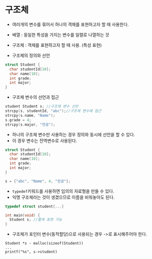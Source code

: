 # 구조체

* 여러개의 변수를 묶어서 하나의 객체를 표현하고자 할 때 사용한다.
* 배열 : 동일한 특성을 가지는 변수를 일렬로 나열하는 것
* 구조체 : 객체를 표현하고자 할 때 사용. (특성 표현)

* 구조체의 정의와 선언

```c
struct Student {
  char studentId[10];
  char name[10];
  int grade;
  int major;  
}
```

* 구조체 변수의 선언과 접근

```c
student Student s; //구조체 변수 선언
strcpy(s, studentId, "abc");//구조체 변수에 접근
strcpy(s.name, "Name");
s.grade = 4;
strcpy(s.major, "전공");
```

* 하나의 구조체 변수만 사용하는 경우 정의와 동시에 선언을 할 수 있다.
* 이 경우 변수는 전역변수로 사용된다.


```c
struct Student {
  char studentId[10];
  char name[10];
  int grade;
  int major;  
}

s = {"abc", "Name", 4, "전공"};
```
* `typedef`키워드를 사용하면 임의의 자료형을 만들 수 있다.
* 익명 구조체라는 것이 생겼으므로 이름을 비워놓아도 된다.

```c
typedef struct student{...}

int main(void) {
  Student s; //짧게 표현 가능  
}
```
* 구조체가 포인터 변수(동적할당)으로 사용되는 경우 ->로 표시해주어야 한다.
```
Student *s - malloc(sizeof(Student))
...
printf("%s", s->student)
```
